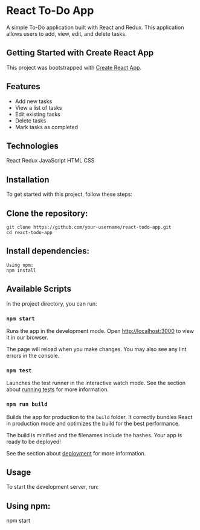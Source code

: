 # React To-Do App

A simple To-Do application built with React and Redux. This application allows users to add, view, edit, and delete tasks.

## Getting Started with Create React App

This project was bootstrapped with [Create React App](https://github.com/facebook/create-react-app).

## Features

- Add new tasks
- View a list of tasks
- Edit existing tasks
- Delete tasks
- Mark tasks as completed

## Technologies
React
Redux
JavaScript
HTML
CSS

## Installation

To get started with this project, follow these steps:
## Clone the repository:
    git clone https://github.com/your-username/react-todo-app.git
    cd react-todo-app
## Install dependencies:
    Using npm:
    npm install

## Available Scripts

In the project directory, you can run:

### `npm start`

Runs the app in the development mode.
Open [http://localhost:3000](http://localhost:3000) to view it in our browser.

The page will reload when you make changes.
You may also see any lint errors in the console.

### `npm test`
Launches the test runner in the interactive watch mode.
See the section about [running tests](https://facebook.github.io/create-react-app/docs/running-tests) for more information.

### `npm run build`

Builds the app for production to the `build` folder.
It correctly bundles React in production mode and optimizes the build for the best performance.

The build is minified and the filenames include the hashes.
Your app is ready to be deployed!

See the section about [deployment](https://facebook.github.io/create-react-app/docs/deployment) for more information.

## Usage

To start the development server, run:

## Using npm:

npm start
